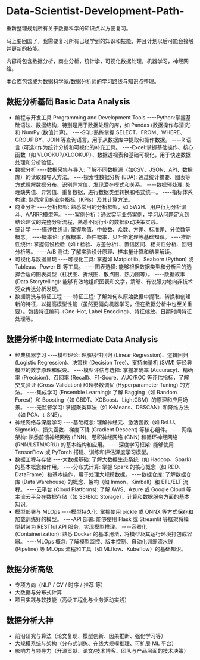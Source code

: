 # Data-Scientist-Development-Path-
重新整理规划所有关于数据科学的知识点以方便复习。


马上要回国了，我需要复习所有已经学到的知识和技能，并且计划以后可能会接触并更新的技能。

内容将包含数据分析，商业分析，统计学，可视化数据处理，机器学习，神经网络。

本仓库包含成为数据科学家/数据分析师的学习路线与知识点整理。


## 数据分析基础 Basic Data Analysis
- 编程与开发工具 Programming and Development Tools
----Python:掌握基础语法、数据结构，特别是用于数据处理的库，如 Pandas (数据操作与清洗) 和 NumPy (数值计算)。
----SQL:熟练掌握 SELECT、FROM、WHERE、GROUP BY、JOIN 等查询语言，用于从数据库中提取和操作数据。
----R 语言 (可选):作为统计分析和可视化的补充工具。
  ----Excel:掌握基础操作、核心函数（如 VLOOKUP/XLOOKUP）、数据透视表和基础可视化，用于快速数据处理和分析验证。
- 数据分析
  ----数据采集与导入: 了解不同数据源（如CSV、JSON、API、数据库）的读取和导入方法。
  ----探索性数据分析 (EDA): 通过统计摘要、图表等方式理解数据分布、识别异常值、发现潜在模式和关系。
  ----数据预处理: 处理缺失值、异常值、重复数据，进行数据类型转换和格式统一。
  ----指标体系构建: 熟悉常见的业务指标（KPIs）及其计算方法。
- 商业分析
  ----分析框架: 熟悉常用的分析框架，如 5W2H、用户行为分析漏斗、AARRR模型等。
  ----案例分析：通过实际业务案例，学习从问题定义到结论建议的完整分析流程，熟悉不同行业的数据驱动决策实践。
- 统计学
  ----描述性统计: 掌握均值、中位数、众数、方差、标准差、分位数等概念。
  ----概率论: 了解概率、条件概率、贝叶斯定理等基础知识。
  ----推断性统计: 掌握假设检验（如 $t$ 检验、方差分析）、置信区间、相关性分析、回归分析等。
  ----A/B 测试: 了解实验设计原理、样本量计算和结果解读。
- 可视化与数据呈现
  ----可视化工具: 掌握如 Matplotlib、Seaborn (Python) 或 Tableau、Power BI 等工具。
  ----图表选择: 能够根据数据类型和分析目的选择合适的图表类型（柱状图、折线图、散点图、热力图等）。
  ----数据叙事 (Data Storytelling): 能够有效地组织图表和文字，清晰、有说服力地向非技术受众传达分析发现。
- 数据清洗与特征工程
  ----特征工程: 了解如何从原始数据中提取、转换和创建新的特征，以提高模型性能（虽然更偏向机器学习，但在数据分析中也至关重要）。包括特征编码（One-Hot, Label Encoding）、特征缩放、日期时间特征处理等。
  
## 数据分析中级 Intermediate Data Analysis
- 经典机器学习
  ----模型理论: 理解线性回归 (Linear Regression)、逻辑回归 (Logistic Regression)、决策树 (Decision Tree)、支持向量机 (SVM) 等经典模型的数学原理和假设。
  ----模型评估与选择: 掌握准确率 (Accuracy)、精确率 (Precision)、召回率 (Recall)、F1-Score、AUC/ROC 等评估指标，了解交叉验证 (Cross-Validation) 和超参数调优 (Hyperparameter Tuning) 的方法。
  ----集成学习 (Ensemble Learning): 了解 Bagging（如 Random Forest）和 Boosting（如 GBDT、XGBoost、LightGBM）的原理和应用场景。
  ----无监督学习: 掌握聚类算法（如 K-Means、DBSCAN）和降维方法（如 PCA、t-SNE）。
- 神经网络与深度学习
  ----基础概念: 理解神经元、激活函数（如 ReLU、Sigmoid）、损失函数、梯度下降 (Gradient Descent) 等核心组件。
  ----网络架构: 熟悉前馈神经网络 (FNN)、卷积神经网络 (CNN) 和循环神经网络 (RNN/LSTM/GRU) 的基本结构和应用。
  ----深度学习框架: 能够使用 TensorFlow 或 PyTorch 搭建、训练和评估深度学习模型。
- 数据工程与存储
  ----大数据基础: 了解大数据生态系统（如 Hadoop、Spark）的基本概念和作用。
  ----分布式计算: 掌握 Spark 的核心概念（如 RDD、DataFrame）和基本操作，用于处理大规模数据。
  ----数据仓库: 了解数据仓库 (Data Warehouse) 的概念、架构（如 Inmon、Kimball）和 ETL/ELT 流程。
  ----云平台 (Cloud Platforms): 了解 AWS、Azure 或 Google Cloud 等主流云平台在数据存储（如 S3/Blob Storage）、计算和数据服务方面的基本知识。
- 模型部署与 MLOps
  ----模型持久化: 掌握使用 pickle 或 ONNX 等方式保存和加载训练好的模型。
  ----API 部署: 能够使用 Flask 或 Streamlit 等框架将模型封装为 RESTful API 服务，实现模型推理。
  ----容器化 (Containerization): 熟悉 Docker 的基本用法，将模型及其运行环境打包成容器。
  ----MLOps 概念: 了解模型监控、版本控制、自动化训练流水线 (Pipeline) 等 MLOps 流程和工具（如 MLflow、Kubeflow）的基础知识。
## 数据分析高级
- 专项方向（NLP / CV / 时序 / 推荐 等）
- 大数据与分布式计算
- 项目实践与软技能（高级工程化与业务驱动实践）

## 数据分析大神
- 前沿研究与算法（论文复现、模型创新、因果推断、强化学习等）
- 大规模系统与架构（分布式训练、在线大规模推理、可扩展 ML 平台）
- 影响力与领导力（开源贡献、论文/技术博客、团队与产品层面的技术决策）
